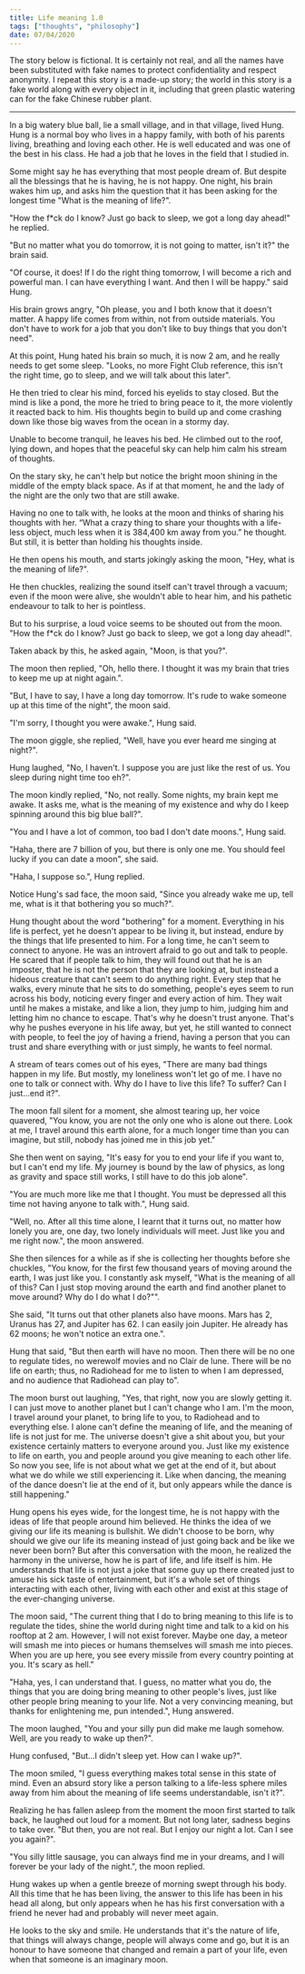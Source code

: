 ```yaml
---
title: Life meaning 1.0
tags: ["thoughts", "philosophy"]
date: 07/04/2020
---
```


The story below is fictional. It is certainly not real, and all the names have been substituted with fake names to protect confidentiality and respect anonymity. I repeat this story is a made-up story; the world in this story is a fake world along with every object in it, including that green plastic watering can for the fake Chinese rubber plant.

---

In a big watery blue ball, lie a small village, and in that village, lived Hung. Hung is a normal boy who lives in a happy family, with both of his parents living, breathing and loving each other. He is well educated and was one of the best in his class. He had a job that he loves in the field that I studied in.

Some might say he has everything that most people dream of. But despite all the blessings that he is having, he is not happy. One night, his brain wakes him up, and asks him the question that it has been asking for the longest time "What is the meaning of life?".

"How the f\*ck do I know? Just go back to sleep, we got a long day ahead!" he replied.

"But no matter what you do tomorrow, it is not going to matter, isn't it?" the brain said.

"Of course, it does! If I do the right thing tomorrow, I will become a rich and powerful man. I can have everything I want. And then I will be happy." said Hung.

His brain grows angry, "Oh please, you and I both know that it doesn't matter. A happy life comes from within, not from outside materials. You don't have to work for a job that you don't like to buy things that you don't need".

At this point, Hung hated his brain so much, it is now 2 am, and he really needs to get some sleep. "Looks, no more Fight Club reference, this isn't the right time, go to sleep, and we will talk about this later".

He then tried to clear his mind, forced his eyelids to stay closed. But the mind is like a pond, the more he tried to bring peace to it, the more violently it reacted back to him. His thoughts begin to build up and come crashing down like those big waves from the ocean in a stormy day.

Unable to become tranquil, he leaves his bed. He climbed out to the roof, lying down, and hopes that the peaceful sky can help him calm his stream of thoughts.

On the stary sky, he can't help but notice the bright moon shining in the middle of the empty black space. As if at that moment, he and the lady of the night are the only two that are still awake.

Having no one to talk with, he looks at the moon and thinks of sharing his thoughts with her. “What a crazy thing to share your thoughts with a life-less object, much less when it is 384,400 km away from you.” he thought. But still, it is better than holding his thoughts inside.

He then opens his mouth, and starts jokingly asking the moon, "Hey, what is the meaning of life?".

He then chuckles, realizing the sound itself can't travel through a vacuum; even if the moon were alive, she wouldn't able to hear him, and his pathetic endeavour to talk to her is pointless.

But to his surprise, a loud voice seems to be shouted out from the moon. "How the f\*ck do I know? Just go back to sleep, we got a long day ahead!".

Taken aback by this, he asked again, "Moon, is that you?".

The moon then replied, "Oh, hello there. I thought it was my brain that tries to keep me up at night again.".

"But, I have to say, I have a long day tomorrow. It's rude to wake someone up at this time of the night", the moon said.

"I'm sorry, I thought you were awake.", Hung said.

The moon giggle, she replied, "Well, have you ever heard me singing at night?".

Hung laughed, "No, I haven't. I suppose you are just like the rest of us. You sleep during night time too eh?".

The moon kindly replied, "No, not really. Some nights, my brain kept me awake. It asks me, what is the meaning of my existence and why do I keep spinning around this big blue ball?".

"You and I have a lot of common, too bad I don't date moons.", Hung said.

"Haha, there are 7 billion of you, but there is only one me. You should feel lucky if you can date a moon", she said.

"Haha, I suppose so.", Hung replied.

Notice Hung's sad face, the moon said, "Since you already wake me up, tell me, what is it that bothering you so much?".

Hung thought about the word "bothering" for a moment. Everything in his life is perfect, yet he doesn't appear to be living it, but instead, endure by the things that life presented to him. For a long time, he can't seem to connect to anyone. He was an introvert afraid to go out and talk to people. He scared that if people talk to him, they will found out that he is an imposter, that he is not the person that they are looking at, but instead a hideous creature that can't seem to do anything right. Every step that he walks, every minute that he sits to do something, people's eyes seem to run across his body, noticing every finger and every action of him. They wait until he makes a mistake, and like a lion, they jump to him, judging him and letting him no chance to escape. That's why he doesn't trust anyone. That's why he pushes everyone in his life away, but yet, he still wanted to connect with people, to feel the joy of having a friend, having a person that you can trust and share everything with or just simply, he wants to feel normal.

A stream of tears comes out of his eyes, "There are many bad things happen in my life. But mostly, my loneliness won't let go of me. I have no one to talk or connect with. Why do I have to live this life? To suffer? Can I just...end it?".

The moon fall silent for a moment, she almost tearing up, her voice quavered, "You know, you are not the only one who is alone out there. Look at me, I travel around this earth alone, for a much longer time than you can imagine, but still, nobody has joined me in this job yet."

She then went on saying, "It's easy for you to end your life if you want to, but I can't end my life. My journey is bound by the law of physics, as long as gravity and space still works, I still have to do this job alone".

"You are much more like me that I thought. You must be depressed all this time not having anyone to talk with.", Hung said.

"Well, no. After all this time alone, I learnt that it turns out, no matter how lonely you are, one day, two lonely individuals will meet. Just like you and me right now.", the moon answered.

She then silences for a while as if she is collecting her thoughts before she chuckles, "You know, for the first few thousand years of moving around the earth, I was just like you. I constantly ask myself, "What is the meaning of all of this? Can I just stop moving around the earth and find another planet to move around? Why do I do what I do?"".

She said, "It turns out that other planets also have moons. Mars has 2, Uranus has 27, and Jupiter has 62. I can easily join Jupiter. He already has 62 moons; he won't notice an extra one.".

Hung that said, "But then earth will have no moon. Then there will be no one to regulate tides, no werewolf movies and no Clair de lune. There will be no life on earth; thus, no Radiohead for me to listen to when I am depressed, and no audience that Radiohead can play to".

The moon burst out laughing, "Yes, that right, now you are slowly getting it. I can just move to another planet but I can't change who I am. I'm the moon, I travel around your planet, to bring life to you, to Radiohead and to everything else. I alone can't define the meaning of life, and the meaning of life is not just for me. The universe doesn't give a shit about you, but your existence certainly matters to everyone around you. Just like my existence to life on earth, you and people around you give meaning to each other life. So now you see, life is not about what we get at the end of it, but about what we do while we still experiencing it. Like when dancing, the meaning of the dance doesn't lie at the end of it, but only appears while the dance is still happening."

Hung opens his eyes wide, for the longest time, he is not happy with the ideas of life that people around him believed. He thinks the idea of we giving our life its meaning is bullshit. We didn't choose to be born, why should we give our life its meaning instead of just going back and be like we never been born? But after this conversation with the moon, he realized the harmony in the universe, how he is part of life, and life itself is him. He understands that life is not just a joke that some guy up there created just to amuse his sick taste of entertainment, but it's a whole set of things interacting with each other, living with each other and exist at this stage of the ever-changing universe.

The moon said, "The current thing that I do to bring meaning to this life is to regulate the tides, shine the world during night time and talk to a kid on his rooftop at 2 am. However, I will not exist forever. Maybe one day, a meteor will smash me into pieces or humans themselves will smash me into pieces. When you are up here, you see every missile from every country pointing at you. It's scary as hell."

"Haha, yes, I can understand that. I guess, no matter what you do, the things that you are doing bring meaning to other people's lives, just like other people bring meaning to your life. Not a very convincing meaning, but thanks for enlightening me, pun intended.", Hung answered.

The moon laughed, "You and your silly pun did make me laugh somehow. Well, are you ready to wake up then?".

Hung confused, "But...I didn't sleep yet. How can I wake up?".

The moon smiled, "I guess everything makes total sense in this state of mind. Even an absurd story like a person talking to a life-less sphere miles away from him about the meaning of life seems understandable, isn't it?".

Realizing he has fallen asleep from the moment the moon first started to talk back, he laughed out loud for a moment. But not long later, sadness begins to take over. "But then, you are not real. But I enjoy our night a lot. Can I see you again?".

"You silly little sausage, you can always find me in your dreams, and I will forever be your lady of the night.", the moon replied.

Hung wakes up when a gentle breeze of morning swept through his body. All this time that he has been living, the answer to this life has been in his head all along, but only appears when he has his first conversation with a friend he never had and probably will never meet again.

He looks to the sky and smile. He understands that it's the nature of life, that things will always change, people will always come and go, but it is an honour to have someone that changed and remain a part of your life, even when that someone is an imaginary moon.


